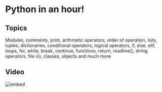 # Python in an hour!

## Topics

Modules, comments, print, arithmetic operators, order of operation, lists, 
tuples, dictionaries, conditional operators, logical operators, if, else, elif, 
loops, for, while, break, continue, functions, return, readline(), string 
operators, file i/o, classes, objects and much more

## Video

![embed](https://www.youtube.com/embed/N4mEzFDjqtA?rel=0)
